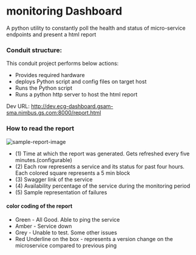 # monitoring Dashboard

A python utility to constantly poll the health and status of micro-service endpoints and present a html report

### Conduit structure:
This conduit project performs below actions:
* Provides required hardware
* deploys Python script and config files on target host
* Runs the Python script
* Runs a python http server to host the html report

Dev URL: http://dev.ecg-dashboard.gsam-sma.nimbus.gs.com:8000/report.html

### How to read the report
![sample-report-image](report-page.jpg)

* (1) Time at which the report was generated. Gets refreshed every five minutes.(configurable)
* (2) Each row represents a service and its status for past four hours. Each colored square represents a 5 min block
* (3) Swagger link of the service
* (4) Availability percentage of the service during the monitoring period
* (5) Sample representation of failures

#### color coding of the report
- Green - All Good. Able to ping the service
- Amber - Service down
- Grey - Unable to test. Some other issues
- Red Underline on the box - represents a version change on the microservice compared to previous ping
